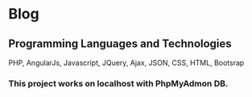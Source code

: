 # Blog

## Programming Languages and Technologies
PHP, AngularJs, Javascript, JQuery, Ajax, JSON, CSS, HTML, Bootsrap

### This project works on localhost with PhpMyAdmon DB.
